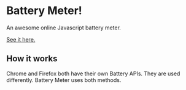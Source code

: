 Battery Meter!
==============

An awesome online Javascript battery meter.

[See it here.](http://tac61.webstarts.com/aboutmydevice/battery.html)

## How it works
Chrome and Firefox both have their own Battery APIs. They are used differently. Battery Meter uses both methods.
